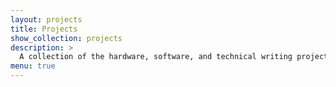 ```yaml
---
layout: projects
title: Projects
show_collection: projects
description: >
  A collection of the hardware, software, and technical writing projects that I work on.
menu: true
---
```


